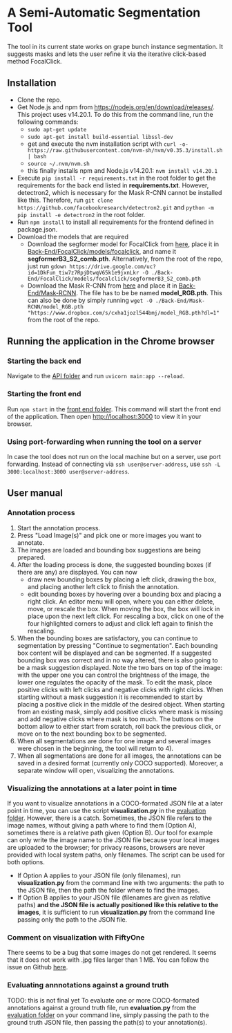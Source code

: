 # A Semi-Automatic Segmentation Tool

The tool in its current state works on grape bunch instance segmentation. It suggests masks and lets the user refine it via the iterative click-based method FocalClick.

## Installation
- Clone the repo.
- Get Node.js and npm from https://nodejs.org/en/download/releases/. This project uses v14.20.1. To do this from the command line, run the following commands:
    - `sudo apt-get update` 
    - `sudo apt-get install build-essential libssl-dev`
    - get and execute the nvm installation script with `curl -o- https://raw.githubusercontent.com/nvm-sh/nvm/v0.35.3/install.sh | bash`
    - `source ~/.nvm/nvm.sh`
    - this finally installs npm and Node.js v14.20.1: `nvm install v14.20.1`
- Execute `pip install -r requirements.txt` in the root folder to get the requirements for the back end listed in **requirements.txt**. However, detectron2, which is necessary for the Mask R-CNN cannot be installed like this. Therefore, run `git clone https://github.com/facebookresearch/detectron2.git` and `python -m pip install -e detectron2` in the root folder.
- Run `npm install` to install all requirements for the frontend defined in package.json.
- Download the models that are required
    - Download the segformer model for FocalClick from [here](https://drive.google.com/file/d/1DkFun_tiw7z7RpjDtwqV65k1e9jxnLkr/view?usp=share_link), place it in [Back-End/FocalClick/models/focalclick](./Back-End/FocalClick/models/focalclick), and name it **segformerB3_S2_comb.pth**. Alternatively, from the root of the repo, just run `gdown https://drive.google.com/uc?id=1DkFun_tiw7z7RpjDtwqV65k1e9jxnLkr -O ./Back-End/FocalClick/models/focalclick/segformerB3_S2_comb.pth`
    - Download the Mask R-CNN from [here](https://www.dropbox.com/s/cxha1jozl544bmj/model_RGB.pth?dl=0) and place it in [Back-End/Mask-RCNN](./Back-End/Mask-RCNN). The file has to be be named **model_RGB.pth**. This can also be done by simply running `wget -O ./Back-End/Mask-RCNN/model_RGB.pth "https://www.dropbox.com/s/cxha1jozl544bmj/model_RGB.pth?dl=1"` from the root of the repo.

## Running the application in the Chrome browser

### Starting the back end
Navigate to the [API folder](./Back-End/API) and run `uvicorn main:app --reload`.

### Starting the front end
Run `npm start` in the [front end folder](./Front-End). This command will start the front end of the application. Then open [http://localhost:3000](http://localhost:3000) to view it in your browser.

### Using port-forwarding when running the tool on a server
In case the tool does not run on the local machine but on a server, use port forwarding. Instead of connecting via `ssh user@server-address`, use `ssh -L 3000:localhost:3000 user@server-address`.

## User manual
### Annotation process
1) Start the annotation process.
2) Press "Load Image(s)" and pick one or more images you want to annotate.
3) The images are loaded and bounding box suggestions are being prepared.
4) After the loading process is done, the suggested bounding boxes (if there are any) are displayed. You can now
    - draw new bounding boxes by placing a left click, drawing the box, and placing another left click to finish the annotation.
    - edit bounding boxes by hovering over a bounding box and placing a right click. An editor menu will open, where you can either delete, move, or rescale the box. When moving the box, the box will lock in place upon the next left click. For rescaling a box, click on one of the four highlighted corners to adjust and click left again to finish the rescaling.
5) When the bounding boxes are satisfactory, you can continue to segmentation by pressing "Continue to segmentation". Each bounding box content will be displayed and can be segmented. If a suggested bounding box was correct and in no way altered, there is also going to be a mask suggestion displayed. Note the two bars on top of the image: with the upper one you can control the brightness of the image, the lower one regulates the opacity of the mask. To edit the mask, place positive clicks with left clicks and negative clicks with right clicks. When starting without a mask suggestion it is recommended to start by placing a positive click in the middle of the desired object. When starting from an existing mask, simply add positive clicks where mask is missing and add negative clicks where mask is too much. The buttons on the bottom allow to either start from scratch, roll back the previous click, or move on to the next bounding box to be segmented.
6) When all segmentations are done for one image and several images were chosen in the beginning, the tool will return to 4).
7) When all segmentations are done for all images, the annotations can be saved in a desired format (currently only COCO supported). Moreover, a separate window will open, visualizing the annotations.


### Visualizing the annotations at a later point in time
If you want to visualize annotations in a COCO-formated JSON file at a later point in time, you can use the script **visualization.py** in the [evaluation folder](./Eval_scripts). However, there is a catch. Sometimes, the JSON file refers to the image names, without giving a path where to find them (Option A), sometimes there is a relative path given (Option B). Our tool for example can only write the image name to the JSON file because your local images are uploaded to the browser; for privacy reasons, browsers are never provided with local system paths, only filenames. The script can be used for both options.
- If Option A applies to your JSON file (only filenames), run **visualization.py** from the command line with two arguments: the path to the JSON file, then the path the folder where to find the images.
- If Option B applies to your JSON file (filenames are given as relative paths) **and the JSON file is actually positioned like this relative to the images**, it is sufficient to run **visualization.py** from the command line passing only the path to the JSON file.


### Comment on visualization with FiftyOne
There seems to be a bug that some images do not get rendered. It seems that it does not work with .jpg files larger than 1 MB. You can follow the issue on Github [here](https://github.com/voxel51/fiftyone/issues/1750).


### Evaluating annnotations against a ground truth
TODO: this is not final yet
To evaluate one or more COCO-formated annotations against a ground truth file, run **evaluation.py** from the [evaluation folder](./Eval_scripts) on your command line, simply passing the path to the ground truth JSON file, then passing the path(s) to your annotation(s).